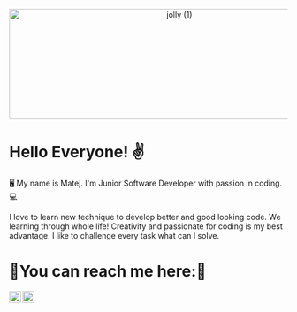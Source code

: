 <p align="center">

<img width="600" height="200" src="https://github.com/MatejThomka/MatejThomka/assets/97446764/14aa2c5a-bc33-49ec-87ed-5cfda6d7e07d" alt="jolly (1)">

# Hello Everyone! ✌️

🖥️ My name is Matej. I'm Junior Software Developer with passion in coding. 💻
</p>

I love to learn new technique to develop better and good looking code. We learning through whole life! Creativity and passionate for coding is my best advantage.
I like to challenge every task what can I solve.


# 🤝You can reach me here:🤝
<a href="https://www.linkedin.com/in/matej-thomka-ab2212286/"><img align="left" src="https://raw.githubcontent.com/MatejThomka/MatejThomka/main/images/linkedin.png" alt="linkedin" width="21px"/></a>
<a href="matej.thomka.eleinst@gmail.com"><img align="left" src="https://raw.githubcontent.com/MatejThomka/MatejThomka/main/images/gmail.png" alt="gmail" width="21px"/></a>

<!--
**MatejThomka/MatejThomka** is a ✨ _special_ ✨ repository because its `README.md` (this file) appears on your GitHub profile.

Here are some ideas to get you started:

- 🔭 I’m currently working on ...
- 🌱 I’m currently learning ...
- 👯 I’m looking to collaborate on ...
- 🤔 I’m looking for help with ...
- 💬 Ask me about ...
- 📫 How to reach me: ...
- 😄 Pronouns: ...
- ⚡ Fun fact: ...
-->
